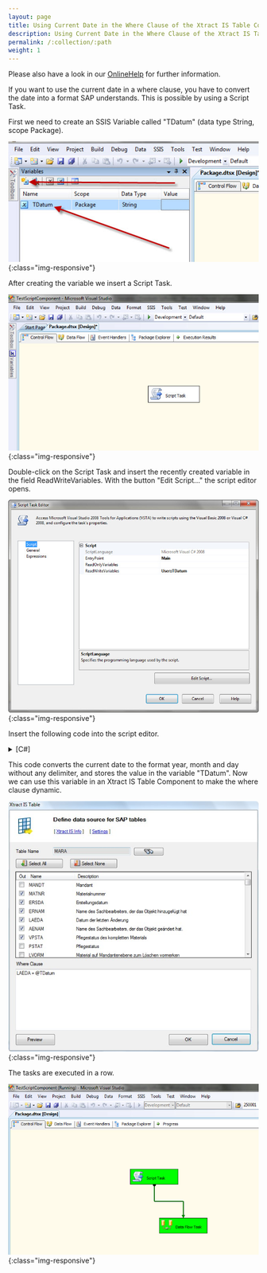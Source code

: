 ```yaml
---
layout: page
title: Using Current Date in the Where Clause of the Xtract IS Table Component
description: Using Current Date in the Where Clause of the Xtract IS Table Component
permalink: /:collection/:path
weight: 1
---
```


Please also have a look in our [OnlineHelp](https://help.theobald-software.com/en/) for further information.

If you want to use the current date in a where clause, you have to convert the date into a format SAP understands. This is possible by using a Script Task.

First we need to create an SSIS Variable called "TDatum" (data type String, scope Package).

![ScriptTaskVariables](/img/contents/ScriptTaskVariables.jpg){:class="img-responsive"}

After creating the variable we insert a Script Task.

![ScriptComponentDataflow](/img/contents/ScriptComponentDataflow.jpg){:class="img-responsive"}

Double-click on the Script Task and insert the recently created variable in the field ReadWriteVariables. With the button "Edit Script..." the script editor opens.

![Scriptscreen](/img/contents/Scriptscreen.jpg){:class="img-responsive"}

Insert the following code into the script editor.

<details>
<summary>[C#]</summary>
{% highlight csharp %}
public void Main()
   {
           Dts.Variables["TDatum"].Value =  DateTime.Now.ToString("yyyyMMdd"); 
           Dts.TaskResult = (int)ScriptResults.Success;
   }
{% endhighlight %}
</details>

This code converts the current date to the format year, month and day without any delimiter, and stores the value in the variable "TDatum". Now we can use this variable in an Xtract IS Table Component to make the where clause dynamic.

![VariableInTable](/img/contents/VariableInTable.jpg){:class="img-responsive"}

The tasks are executed in a row.

![DataFlows](/img/contents/DataFlows.jpg){:class="img-responsive"}
